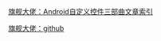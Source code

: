 

[旗舰大佬：Android自定义控件三部曲文章索引](https://blog.csdn.net/harvic880925/article/details/50995268)

[旗舰大佬：github](https://github.com/harvic/harvic_blg_share)







